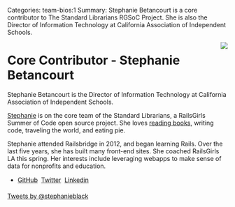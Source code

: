 Categories: team-bios:1
Summary: Stephanie Betancourt is a core contributor to The Standard Librarians
RGSoC Project. She is also the Director of Information Technology at
California Association of Independent Schools.

<img style="float: right" src="/attachments/stephaniepic.jpg" />


#  Core Contributor - Stephanie Betancourt


Stephanie Betancourt is the Director of Information Technology at California 
Association of Independent Schools.

[Stephanie](http://www.stephaniebetancourt.com) is on the core team of the Standard Librarians, a RailsGirls Summer of Code open source project. She loves [reading books](https://www.goodreads.com/user/show/7208734-stephanie), writing code, traveling the world, and eating pie. 

Stephanie attended Railsbridge in 2012, and began learning Rails. Over the last five years, she has built many front-end sites. She coached RailsGirls LA this spring. Her interests include leveraging webapps to make sense of data for nonprofits and education.

+ [GitHub](http://www.github.com/stephaniebetancourt)  &#149; [Twitter](https://twitter.com/stephanieblack) &#149; [Linkedin](https://www.linkedin.com/in/stephaniebetancourt)

<a class="twitter-timeline" href="https://twitter.com/stephanieblack" data-widget-id="490198892151992320">Tweets by @stephanieblack</a>
<script>!function(d,s,id){var js,fjs=d.getElementsByTagName(s)[0],p=/^http:/.test(d.location)?'http':'https';if(!d.getElementById(id)){js=d.createElement(s);js.id=id;js.src=p+"://platform.twitter.com/widgets.js";fjs.parentNode.insertBefore(js,fjs);}}(document,"script","twitter-wjs");</script>

<script
  data-name="stephaniebetancourt"
  data-modules="base,details,stats,eventsStatis,orgs"
  data-reposNum="3"
  src="http://nodejs.in/octocard/bin/octocard.js">
</script>



